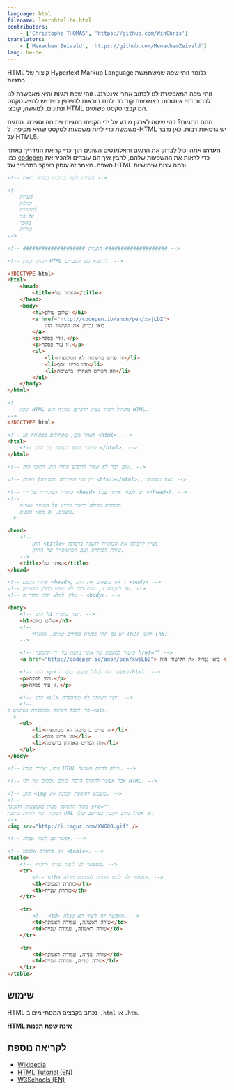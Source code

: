 ```yaml
---
language: html
filename: learnhtml-he.html
contributors:
    - ['Christophe THOMAS', 'https://github.com/WinChris']
translators:
    - ['Menachem Zeivald', 'https://github.com/MenachemZeivald']
lang: he-he
---
```


HTML קיצור של Hypertext Markup Language כלומר זוהי שפה שמשתמשת בתגיות.

זוהי שפה המאפשרת לנו לכתוב אתרי אינטרנט.
זוהי שפת תגיות והיא מאפשרת לנו לכתוב דפי אינטרנט באמצעות קוד
כדי לתת הוראות לדפדפן כיצד יש להציג טקסט ונתונים.
למעשה, קובצי HTML הם קבצי טקסט פשוטים.

מהם התגיות?
זוהי שיטה לארגון מידע על ידי הקפתו בתגיות פתיחה וסגירה.
התגית משמשת כדי לתת משמעות לטקסט שהיא מקיפה.
ל-HTML יש גרסאות רבות. כאן נדבר על HTML5.

**הערה:** אתה יכול לבדוק את התגים והאלמנטים השונים תוך כדי קריאת המדריך
באתר כמו [codepen](http://codepen.io/pen/) כדי לראות את ההשפעות שלהם,
להבין איך הם עובדים ולהכיר את השפה.
מאמר זה עוסק בעיקר בתחביר של HTML וכמה עצות שימושיות.

```html
<!-- הערות לקוד כתובות בצורה הזאת -->

<!--
	הערות
    יכולות
    להתפרס
    על פני
    מספר
    שורות
-->

<!-- #################### התגיות #################### -->

<!-- לפנינו קובץ HTML לדוגמא עם הסברים. -->

<!DOCTYPE html>
<html>
	<head>
		<title>האתר שלי</title>
	</head>
	<body>
		<h1>שלום עולם!</h1>
		<a href="http://codepen.io/anon/pen/xwjLbZ">
			בואו נבדוק את הקישור הזה
		</a>
		<p>זוהי פסקה.</p>
		<p>זו עוד פסקה.</p>
		<ul>
			<li>זה פריט ברשימה לא ממוספרת</li>
			<li>זהו פריט נוסף</li>
			<li>וזה הפריט האחרון ברשימה</li>
		</ul>
	</body>
</html>

<!--
	קובץ HTML מתחיל תמיד בציון לדפדפן שהדף הוא HTML.
-->
<!DOCTYPE html>

<!-- לאחר מכן, מתחילים בפתיחת תג <html>. -->
<html>
	<!-- שיסגר בסוף העמוד עם התג </html>. -->
</html>

<!-- שום דבר לא אמור להופיע אחרי התג הסופי הזה. -->

<!-- בפנים (בין תגי הפתיחה והסגירה <html></html>), אנו מוצאים: -->

<!-- כותרת המוגדרת על ידי <head> (יש לסגור אותה עם </head>). -->
<!--
    הכותרת מכילה תיאור ומידע על העמוד שאינם
    מוצגים, זה מטא נתונים.
-->

<head>
	<!--
        התג <title> מציין לדפדפן את הכותרת להצגה בדפדפן
        שורת הכותרת ושם הכרטיסייה של החלון.
	-->
	<title>האתר שלי</title>
</head>

<!-- אחרי הקטע <head>, אנו מוצאים את התג - <body> -->
<!-- עד לנקודה זו, שום דבר לא יופיע בחלון הדפדפן. -->
<!-- עלינו למלא תוכן בתוך ה - <body>. -->

<body>
	<!-- התג h1 יוצר כותרת. -->
	<h1>שלום עולם</h1>
	<!--
        יש גם תתי כותרת בגדלים שונים, מהגדול (h2) לקטן (h6)
	-->

	<!-- קישור לכתובת של אתר ניתנת על ידי התכונה href="" -->
	<a href="http://codepen.io/anon/pen/xwjLbZ"> בואו נבדוק את הקישור הזה </a>

	<!-- התג <p> מאפשר לנו לכלול טקסט בדף ה-html. -->
	<p>זוהי פסקה.</p>
	<p>זו עוד פסקה.</p>

	<!-- התג <ul> יוצר רשימה לא ממוספרת. -->
	<!--
כדי לקבל רשימה ממוספרת נשתמש ב-<ol>.
-->
	<ul>
		<li>זה פריט ברשימה לא ממוספרת</li>
		<li>זהו פריט נוסף</li>
		<li>וזה הפריט האחרון ברשימה</li>
	</ul>
</body>

<!-- וזהו, יצירת קובץ HTML יכולה להיות פשוטה. -->

<!-- אבל אפשר להוסיף הרבה סוגים נוספים של תגי HTML. -->

<!-- התג <img /> משמש להוספת תמונה. -->
<!--
מקור התמונה מצוין באמצעות התכונה src=""
המקור יכול להיות כתובת URL או אפילו נתיב לקובץ במחשב שלך.
-->
<img src="http://i.imgur.com/XWG0O.gif" />

<!-- אפשר גם ליצור טבלה. -->

<!-- אנו פותחים אלמנט <table>. -->
<table>
	<!-- <tr> מאפשר לנו ליצור שורה. -->
	<tr>
		<!-- <th> מאפשר לנו לתת כותרת לעמודת טבלה. -->
		<th>כותרת ראשונה</th>
		<th>כותרת שנייה</th>
	</tr>

	<tr>
		<!-- <td> מאפשר לנו ליצור תא טבלה. -->
		<td>שורה ראשונה, עמודה ראשונה</td>
		<td>שורה ראשונה, עמודה שנייה</td>
	</tr>

	<tr>
		<td>שורה שנייה, עמודה ראשונה</td>
		<td>שורה שנייה, עמודה שנייה</td>
	</tr>
</table>
```

## שימוש

HTML נכתב בקבצים המסתיימים ב-`.html` או `.htm`.

**HTML אינה שפת תכנות**

## לקריאה נוספת

-   [Wikipedia](https://he.wikipedia.org/wiki/HTML)
-   [HTML Tutorial (EN)](https://developer.mozilla.org/en-US/docs/Web/HTML)
-   [W3Schools (EN)](http://www.w3schools.com/html/html_intro.asp)
